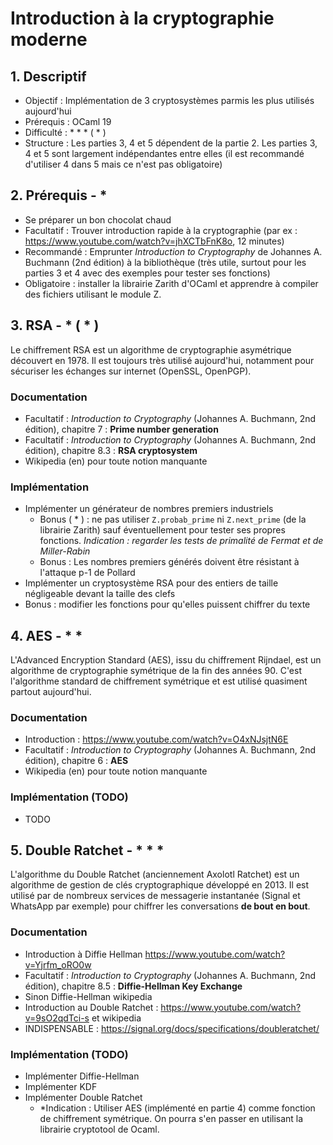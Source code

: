 # Introduction à la cryptographie moderne

## 1. Descriptif

* Objectif : Implémentation de 3 cryptosystèmes parmis les plus utilisés aujourd'hui
* Prérequis : OCaml 19
* Difficulté : * * * ( * )
* Structure : Les parties 3, 4 et 5 dépendent de la partie 2. Les parties 3, 4 et 5 sont largement indépendantes entre elles (il est recommandé d'utiliser 4 dans 5 mais ce n'est pas obligatoire)

## 2. Prérequis - *
* Se préparer un bon chocolat chaud
* Facultatif : Trouver introduction rapide à la cryptographie (par ex : https://www.youtube.com/watch?v=jhXCTbFnK8o, 12 minutes)
* Recommandé : Emprunter *Introduction to Cryptography* de Johannes A. Buchmann (2nd édition) à la bibliothèque (très utile, surtout pour les parties 3 et 4 avec des exemples pour tester ses fonctions)
* Obligatoire : installer la librairie Zarith d'OCaml et apprendre à compiler des fichiers utilisant le module Z.

## 3. RSA - * ( * )
Le chiffrement RSA est un algorithme de cryptographie asymétrique découvert en 1978. Il est toujours très utilisé aujourd'hui, notamment pour sécuriser les échanges sur internet (OpenSSL,  OpenPGP).

### Documentation
* Facultatif : *Introduction to Cryptography* (Johannes A. Buchmann, 2nd édition), chapitre 7 : **Prime number generation**
* Facultatif : *Introduction to Cryptography* (Johannes A. Buchmann, 2nd édition), chapitre 8.3 : **RSA cryptosystem**
* Wikipedia (en) pour toute notion manquante

### Implémentation
* Implémenter un générateur de nombres premiers industriels
    + Bonus ( * ) : ne pas utiliser `Z.probab_prime` ni `Z.next_prime` (de la librairie Zarith) sauf éventuellement pour tester ses propres fonctions. *Indication : regarder les tests de primalité de Fermat et de Miller-Rabin*
    + Bonus : Les nombres premiers générés doivent être résistant à l'attaque p-1 de Pollard
* Implémenter un cryptosystème RSA pour des entiers de taille négligeable devant la taille des clefs
* Bonus : modifier les fonctions pour qu'elles puissent chiffrer du texte

## 4. AES - * *
L'Advanced Encryption Standard (AES), issu du chiffrement Rijndael, est un algorithme de cryptographie symétrique de la fin des années 90. C'est l'algorithme standard de chiffrement symétrique et est utilisé quasiment partout aujourd'hui.

### Documentation
* Introduction : https://www.youtube.com/watch?v=O4xNJsjtN6E
* Facultatif : *Introduction to Cryptography* (Johannes A. Buchmann, 2nd édition), chapitre 6 : **AES** 
* Wikipedia (en) pour toute notion manquante

### Implémentation (TODO)
* TODO

## 5. Double Ratchet - * * *
L'algorithme du Double Ratchet (anciennement Axolotl Ratchet) est un algorithme de gestion de clés cryptographique développé en 2013. Il est utilisé par de nombreux services de messagerie instantanée (Signal et WhatsApp par exemple) pour chiffrer les conversations **de bout en bout**.

### Documentation
* Introduction à Diffie Hellman https://www.youtube.com/watch?v=Yjrfm_oRO0w
* Facultatif : *Introduction to Cryptography* (Johannes A. Buchmann, 2nd édition), chapitre 8.5 : **Diffie-Hellman Key Exchange**
* Sinon Diffie-Hellman wikipedia
* Introduction au Double Ratchet : https://www.youtube.com/watch?v=9sO2qdTci-s et wikipedia 
* INDISPENSABLE : https://signal.org/docs/specifications/doubleratchet/

### Implémentation (TODO)
* Implémenter Diffie-Hellman
* Implémenter KDF
* Implémenter Double Ratchet
    + *Indication : Utiliser AES (implémenté en partie 4) comme fonction de chiffrement symétrique. On pourra s'en passer en utilisant la librairie cryptotool de Ocaml.